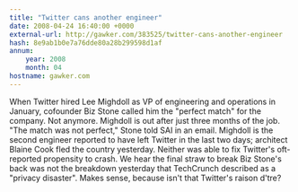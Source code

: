 ```yaml
---
title: "Twitter cans another engineer"
date: 2008-04-24 16:40:00 +0000
external-url: http://gawker.com/383525/twitter-cans-another-engineer
hash: 8e9ab1b0e7a76dde80a28b299598d1af
annum:
    year: 2008
    month: 04
hostname: gawker.com
---
```


When Twitter hired Lee Mighdoll as VP of engineering and operations in January, cofounder Biz Stone called him the "perfect match" for the company. Not anymore. Mighdoll is out after just three months of the job. "The match was not perfect," Stone told SAI in an email. Mighdoll is the second engineer reported to have left Twitter in the last two days; architect Blaine Cook fled the country yesterday. Neither was able to fix Twitter's oft-reported propensity to crash. We hear the final straw to break Biz Stone's back was not the breakdown yesterday that TechCrunch described as a "privacy disaster". Makes sense, because isn't that Twitter's raison d'tre?
